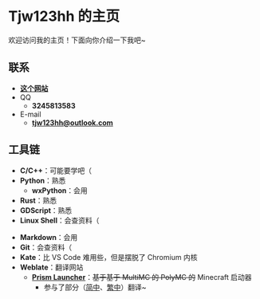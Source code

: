 # Tjw123hh 的主页

欢迎访问我的主页！下面向你介绍一下我吧\~

<!--SlideH--->

## 联系

<!--SlideV--->

- [<b>这个网站</b>](https://tjw123hh.github.io)
- QQ
  - **3245813583**
- E-mail
  - **[tjw123hh@outlook.com](mailto:tjw123hh@outlook.com)**

<!--SlideH--->

## 工具链

<!--SlideV--->

- **C/C++**：可能要学吧（
- **Python**：熟悉
  - **wxPython**：会用
- **Rust**：熟悉
- **GDScript**：熟悉
- **Linux Shell**：会查资料（

<!--SlideV--->

- **Markdown**：会用
- **Git**：会查资料（
- **Kate**：比 VS Code 难用些，但是摆脱了 Chromium 内核
- **Weblate**：翻译网站
  - [<b>Prism Launcher</b>](https://prismlauncher.org/)：~~基于基于 MultiMC 的 PolyMC 的~~ Minecraft 启动器
    - 参与了部分（[简中](https://hosted.weblate.org/projects/prismlauncher/launcher/zh_Hans/)、[繁中](https://hosted.weblate.org/projects/prismlauncher/launcher/zh_Hant/)）翻译\~
